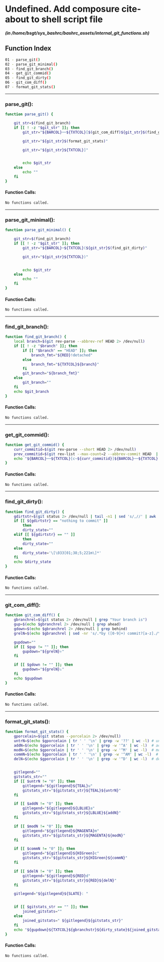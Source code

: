 
Undefined. Add composure cite-about to shell script file
========================================================


***(in /home/bsgt/sys_bashrc/bashrc_assets/internal_git_functions.sh)***
## Function Index


```bash
01 - parse_git()
02 - parse_git_minimal()
03 - find_git_branch()
04 - get_git_commid()
05 - find_git_dirty()
06 - git_com_diff()
07 - format_git_stats()
```

******
### parse_git():


```bash
function parse_git() {

    git_str=$(find_git_branch)
    if [[ ! -z "$git_str" ]]; then
        git_str="${BARCOL}──${TXTCOL}[$(git_com_diff)${git_str}$(find_git_dirty)"

        git_str="${git_str}$(format_git_stats)"

        git_str="${git_str}${TXTCOL}]"


        echo $git_str
    else
        echo ""
    fi
}

```
#### Function Calls:


```bash
No functions called.
```




******
### parse_git_minimal():


```bash
function parse_git_minimal() {

    git_str=$(find_git_branch)
    if [[ ! -z "$git_str" ]]; then
        git_str="${BARCOL}─${TXTCOL}(${git_str}$(find_git_dirty)"

        git_str="${git_str}${TXTCOL})"


        echo $git_str
    else
        echo ""
    fi
}

```
#### Function Calls:


```bash
No functions called.
```




******
### find_git_branch():


```bash
function find_git_branch() {
    local branch=$(git rev-parse --abbrev-ref HEAD 2> /dev/null)
    if [[ ! -z "$branch" ]]; then
        if [[ "$branch" == "HEAD" ]]; then
            branch_fmt="${RED}!detached"
        else
            branch_fmt="${TXTCOL}${branch}"
        fi
        git_branch="${branch_fmt}"
    else
        git_branch=""
    fi
    echo $git_branch
}

```
#### Function Calls:


```bash
No functions called.
```




******
### get_git_commid():


```bash
function get_git_commid() {
    curr_commitid=$(git rev-parse --short HEAD 2> /dev/null)
    prev_commitid=$(git rev-list --max-count=2 --abbrev-commit HEAD  | tail -1)
    echo "${BARCOL}──${TXTCOL}[c~${curr_commitid}]${BARCOL}──${TXTCOL}[p~${prev_commitid}]"
}

```
#### Function Calls:


```bash
No functions called.
```




******
### find_git_dirty():


```bash
function find_git_dirty() {
    gdirtstr=$(git status 2> /dev/null | tail -n1 | sed 's/,//' | awk '{print $1, $2, $3}')
    if [[ ${gdirtstr} == "nothing to commit" ]]
        then
        dirty_state=""
    elif [[ ${gdirtstr} == "" ]]
        then
        dirty_state=""
    else
        dirty_state='\[\033[01;38;5;221m\]*'
    fi
    echo $dirty_state
}

```
#### Function Calls:


```bash
No functions called.
```




******
### git_com_diff():


```bash
function git_com_diff() {
    gbranchrel=$(git status 2> /dev/null | grep "Your branch is")
    gup=$(echo $gbranchrel 2> /dev/null | grep ahead)
    gdown=$(echo $gbranchrel 2> /dev/null | grep behind)
    grelN=$(echo $gbranchrel | sed -nr 's/.*by ([0-9]+) commit?[a-z]./\1/p')

    gupdown=""
    if [[ $gup != "" ]]; then
        gupdown="${grelN}↑"
    fi

    if [[ $gdown != "" ]]; then
        gupdown="${grelN}↓"
    fi
    echo $gupdown
}

```
#### Function Calls:


```bash
No functions called.
```




******
### format_git_stats():


```bash
function format_git_stats() {
    gporcelain=$(git status --porcelain 2> /dev/null)
    untrN=$(echo $gporcelain | tr ' ' '\n' | grep -w '??' | wc -l) # untracked
    addN=$(echo $gporcelain | tr ' ' '\n' | grep -w '^A' | wc -l)  # added
    modN=$(echo $gporcelain | tr ' ' '\n' | grep -w '^M' | wc -l)  # modified
    commN=$(echo $gporcelain | tr ' ' '\n' | grep -w '^AM' | wc -l)  # added & modified?
    delN=$(echo $gporcelain | tr ' ' '\n' | grep -w '^D' | wc -l)  # deleted


    gitlegend=""
    gitstats_str=""
    if [[ $untrN != "0" ]]; then
        gitlegend="${gitlegend}${TEAL}u"
        gitstats_str="${gitstats_str}${TEAL}${untrN}"
    fi

    if [[ $addN != "0" ]]; then
        gitlegend="${gitlegend}${LBLUE}a"
        gitstats_str="${gitstats_str}${LBLUE}${addN}"
    fi

    if [[ $modN != "0" ]]; then
        gitlegend="${gitlegend}${MAGENTA}m"
        gitstats_str="${gitstats_str}${MAGENTA}${modN}"
    fi

    if [[ $commN != "0" ]]; then
        gitlegend="${gitlegend}${HIGreen}c"
        gitstats_str="${gitstats_str}${HIGreen}${commN}"
    fi

    if [[ $delN != "0" ]]; then
        gitlegend="${gitlegend}${RED}d"
        gitstats_str="${gitstats_str}${RED}${delN}"
    fi

    gitlegend="${gitlegend}${SLATE}: "


    if [[ $gitstats_str == "" ]]; then
        joined_gitstats=""
    else
        joined_gitstats=" ${gitlegend}${gitstats_str}"
    fi
    echo "${gupdown}${TXTCOL}${gbranchstr}${dirty_state}${joined_gitstats}"
}

```
#### Function Calls:


```bash
No functions called.
```


